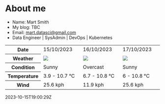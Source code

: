 # About me

- Name: Mart Smith
- My blog: TBC
- Email: [mart.datasci@gmail.com](mailto:mart.datasci6@gmail.com)
- Data Engineer | SysAdmin | DevOps | Kubernetes


<table>
    <tr>
        <th>Date</th>
        <td>15/10/2023</td><td>16/10/2023</td><td>17/10/2023</td>
    </tr>
    <tr>
        <th>Weather</th>
        <td><img src="https://cdn.weatherapi.com/weather/64x64/day/113.png"/></td><td><img src="https://cdn.weatherapi.com/weather/64x64/day/122.png"/></td><td><img src="https://cdn.weatherapi.com/weather/64x64/day/113.png"/></td>
    </tr>
    <tr>
        <th>Condition</th>
        <td width="200px">Sunny</td><td width="200px">Overcast</td><td width="200px">Sunny</td>
    </tr>
    <tr>
        <th>Temperature</th>
        <td>3.9 -  10.7 °C</td><td>6.7 -  10.8 °C</td><td>6 -  10.8 °C</td>
    </tr>
    <tr>
        <th>Wind</th>
        <td>25.6 kph</td><td>11.9 kph</td><td>25.6 kph</td>
    </tr>
</table>


2023-10-15T19:00:29Z

